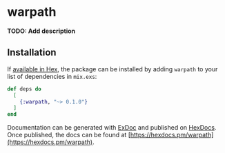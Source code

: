 # warpath

**TODO: Add description**

## Installation

If [available in Hex](https://hex.pm/docs/publish), the package can be installed
by adding `warpath` to your list of dependencies in `mix.exs`:

```elixir
def deps do
  [
    {:warpath, "~> 0.1.0"}
  ]
end
```

Documentation can be generated with [ExDoc](https://github.com/elixir-lang/ex_doc)
and published on [HexDocs](https://hexdocs.pm). Once published, the docs can
be found at [https://hexdocs.pm/warpath](https://hexdocs.pm/warpath).

